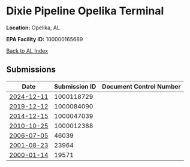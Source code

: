 # Dixie Pipeline Opelika Terminal

**Location:** Opelika, AL

**EPA Facility ID:** 100000165689

[Back to AL Index](../../index.md)

## Submissions

| Date | Submission ID | Document Control Number |
|------|--------------|-------------------------|
| [2024-12-11](submissions/1000118729.md) | 1000118729 |  |
| [2019-12-12](submissions/1000084090.md) | 1000084090 |  |
| [2014-12-15](submissions/1000047039.md) | 1000047039 |  |
| [2010-10-25](submissions/1000012388.md) | 1000012388 |  |
| [2006-07-05](submissions/46039.md) | 46039 |  |
| [2001-08-23](submissions/23964.md) | 23964 |  |
| [2000-01-14](submissions/19571.md) | 19571 |  |
